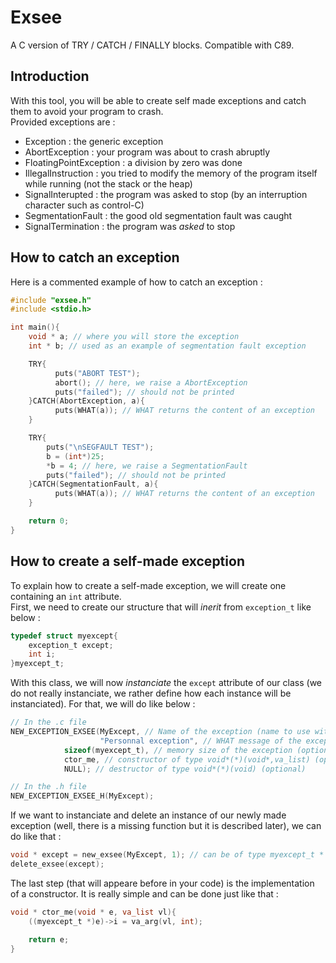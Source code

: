# Exsee
A C version of TRY / CATCH / FINALLY blocks. Compatible with C89.
## Introduction
With this tool, you will be able to create self made exceptions and catch them to avoid your program to crash.  
Provided exceptions are :
* Exception : the generic exception
* AbortException : your program was about to crash abruptly
* FloatingPointException : a division by zero was done
* IllegalInstruction : you tried to modify the memory of the program itself while running (not the stack or the heap)
* SignalInterupted : the program was asked to stop (by an interruption character such as control-C)
* SegmentationFault : the good old segmentation fault was caught
* SignalTermination : the program was *asked* to stop
## How to catch an exception
Here is a commented example of how to catch an exception :
```c
#include "exsee.h"
#include <stdio.h>

int main(){
    void * a; // where you will store the exception
    int * b; // used as an example of segmentation fault exception

    TRY{
	      puts("ABORT TEST");
	      abort(); // here, we raise a AbortException
	      puts("failed"); // should not be printed
    }CATCH(AbortException, a){
	      puts(WHAT(a)); // WHAT returns the content of an exception
    }

    TRY{
      	puts("\nSEGFAULT TEST");
      	b = (int*)25;
        *b = 4; // here, we raise a SegmentationFault
        puts("failed"); // should not be printed
    }CATCH(SegmentationFault, a){
	      puts(WHAT(a)); // WHAT returns the content of an exception
    }

    return 0;
}
```
## How to create a self-made exception
To explain how to create a self-made exception, we will create one containing an `int` attribute.  
First, we need to create our structure that will _inerit_ from `exception_t` like below :
```c
typedef struct myexcept{
    exception_t except;
    int i;
}myexcept_t;
```
With this class, we will now _instanciate_ the `except` attribute of our class (we do not really instanciate, we rather define how each instance will be instanciated). For that, we will do like below :
```c
// In the .c file
NEW_EXCEPTION_EXSEE(MyExcept, // Name of the exception (name to use with new_exsee, delete_exsee and catch)
                    "Personnal exception", // WHAT message of the exception
		    sizeof(myexcept_t), // memory size of the exception (optional if it is the same size as exception_t)
		    ctor_me, // constructor of type void*(*)(void*,va_list) (optional)
		    NULL); // destructor of type void*(*)(void) (optional)

// In the .h file
NEW_EXCEPTION_EXSEE_H(MyExcept);
```
If we want to instanciate and delete an instance of our newly made exception (well, there is a missing function but it is described later), we can do like that :
```c
void * except = new_exsee(MyExcept, 1); // can be of type myexcept_t *
delete_exsee(except);
```
The last step (that will appeare before in your code) is the implementation of a constructor. It is really simple and can be done just like that :
```c
void * ctor_me(void * e, va_list vl){
    ((myexcept_t *)e)->i = va_arg(vl, int);

    return e;
}
```
